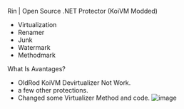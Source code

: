 
Rin | Open Source .NET Protector (KoiVM Modded)
 
+ Virtualization
+ Renamer
+ Junk
+ Watermark
+ Methodmark

What Is Avantages?

+ OldRod KoiVM Devirtualizer Not Work.
+ a few other protections.
+ Changed some Virtualizer Method and code.
![image](https://user-images.githubusercontent.com/106769027/188679478-7876a5a9-2461-4ec8-8d69-6349c5844a63.png)


